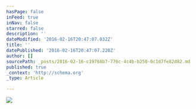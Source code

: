 ```yaml
---
hasPage: false
inFeed: true
inNav: false
starred: false
description: ''
dateModified: '2016-02-16T20:47:07.032Z'
title: ''
datePublished: '2016-02-16T20:47:07.228Z'
author: []
sourcePath: _posts/2016-02-16-c19768b7-776c-4c4b-b250-0c1d7fe82d82.md
published: true
_context: 'http://schema.org'
_type: Article

---
```

![](https://the-grid-user-content.s3-us-west-2.amazonaws.com/6c9f24d5-1a15-4d80-8a44-0cc299ce665c.jpg)